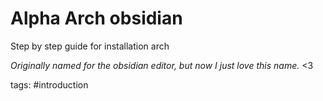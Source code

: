 # Alpha Arch obsidian
Step by step guide for installation arch

*Originally named for the obsidian editor, but now I just love this name.* <3

tags: #introduction